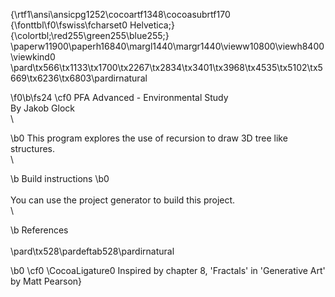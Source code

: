 {\rtf1\ansi\ansicpg1252\cocoartf1348\cocoasubrtf170
{\fonttbl\f0\fswiss\fcharset0 Helvetica;}
{\colortbl;\red255\green255\blue255;}
\paperw11900\paperh16840\margl1440\margr1440\vieww10800\viewh8400\viewkind0
\pard\tx566\tx1133\tx1700\tx2267\tx2834\tx3401\tx3968\tx4535\tx5102\tx5669\tx6236\tx6803\pardirnatural

\f0\b\fs24 \cf0 PFA Advanced - Environmental Study\
By Jakob Glock\
\

\b0 This program explores the use of recursion to draw 3D tree like structures.\
\

\b Build instructions
\b0 \
\
You can use the project generator to build this project.\
\

\b References \
\
\pard\tx528\pardeftab528\pardirnatural

\b0 \cf0 \CocoaLigature0 Inspired by chapter 8, 'Fractals' in 'Generative Art' by Matt Pearson}